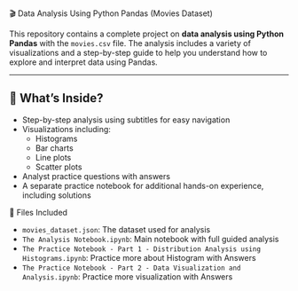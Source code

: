 🎬 Data Analysis Using Python Pandas (Movies Dataset)

This repository contains a complete project on **data analysis using Python Pandas** with the `movies.csv` file. The analysis includes a variety of visualizations and a step-by-step guide to help you understand how to explore and interpret data using Pandas.

---

## 📌 What’s Inside?

- Step-by-step analysis using subtitles for easy navigation
- Visualizations including:
  - Histograms
  - Bar charts
  - Line plots
  - Scatter plots
- Analyst practice questions with answers
- A separate practice notebook for additional hands-on experience, including solutions


📂 Files Included

- `movies_dataset.json`: The dataset used for analysis  
- `The Analysis Notebook.ipynb`: Main notebook with full guided analysis  
- `The Practice Notebook - Part 1 - Distribution Analysis using Histograms.ipynb`: Practice more about Histogram with Answers
- `The Practice Notebook - Part 2 - Data Visualization and Analysis.ipynb`: Practice more visualization with Answers
